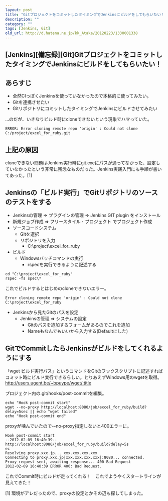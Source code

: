 ```yaml
---
layout: post
title: "GitプロジェクトをコミットしたタイミングでJenkinsにビルドをしてもらいたい！"
description: ""
category: ""
tags: [Jenkins, Git]
old_url: http://d.hatena.ne.jp/kk_Ataka/20120223/1330001338
---
```


\[Jenkins\]\[備忘録\]\[Git\]GitプロジェクトをコミットしたタイミングでJenkinsにビルドをしてもらいたい！
------------------------------------------------------------------------------------------------------

あらすじ
--------

-   全然CIっぽくJenkinsを使っていなかったので本格的に使ってみたい。
-   Gitを連携させたい
-   GitリポジトリにコミットしたタイミングでJenkinsにビルドさせてみたい

…のだが、いきなりビルド時にcloneできないという現象でハマっていた。

    ERROR: Error cloning remote repo 'origin' : Could not clone C:/project/excel_for_ruby.git

上記の原因
----------

cloneできない問題はJenkins実行時にgit.exeにパスが通ってなかった、設定していなかったという非常に残念なものだった。Jenkins実践入門にも手順が書いてあった。[1]

Jenkinsの「ビルド実行」でGitリポジトリのソースのテストをする
------------------------------------------------------------

-   Jenkinsの管理 =&gt; プラグインの管理 =&gt; Jenkins GIT plugin をインストール
-   新規ジョブ作成 =&gt; フリースタイル・プロジェクト でプロジェクト作成
-   ソースコードシステム
    -   Gitを選択
    -   リポジトリを入力
        -   C:\\project\\excel\_for\_ruby
-   ビルド
    -   Windowsバッチコマンドの実行
        -   rspecを実行できるように記述する

<!-- -->

    cd "C:\project\excel_for_ruby"
    rspec -fs spec\*

これでビルドするとはじめのcloneできないエラー。

    Error cloning remote repo 'origin' : Could not clone C:\project\excel_for_ruby

-   Jenkinsから見たGitのパスを設定
    -   Jenkinsの管理 =&gt; システムの設定
        -   Gitのパスを追加するフォームがあるのでこれを追加
        -   Nameもなんでもいいから入力する(Defaultにした)

GitでCommitしたらJenkinsがビルドをしてくれるようにする
------------------------------------------------------

「wget ビルド実行パス」というコマンドをGitのフックスクリプトに記述すればコミット時にビルド実行できるらしい。とりあえずWindows用のwgetを取得。<http://users.ugent.be/~bpuype/wget/:title>

プロジェクト内の.git/hooks/post-commitを編集。

    echo "Hook post-commit start"
    wget --no-proxy http://localhost:8080/job/excel_for_ruby/build?delay=5sec || echo "wget failed"
    echo "Hook post-commit end"

proxyが噛んでいたので--no-proxy指定しないと400エラーに。

    Hook post-commit start
    --2012-02-09 16:40:39--  http://localhost:8080/job/excel_for_ruby/build?delay=5s
    ec
    Resolving proxy.xxx.jp... xxx.xxx.xxx.xxx
    Connecting to proxy.xxx.jp|xxx.xxx.xxx.xxx|:8080... connected.
    Proxy request sent, awaiting response... 400 Bad Request
    2012-02-09 16:40:39 ERROR 400: Bad Request.

これでCommit時にビルドが走ってくれる！　これでようやくスタートラインが見えてきた！

[1] 環境がアレだったので、proxyの設定とかその辺も探してしまった。
